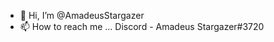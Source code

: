 - 👋 Hi, I’m @AmadeusStargazer
- 📫 How to reach me ... Discord - Amadeus Stargazer#3720

<!---
AmadeusStargazer/AmadeusStargazer is a ✨ special ✨ repository because its `README.md` (this file) appears on your GitHub profile.
You can click the Preview link to take a look at your changes.
--->
